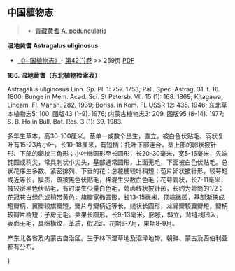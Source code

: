 
## 中国植物志

> * [青藏黄耆  A.  peduncularis](Astragalus-peduncularis-青藏黄耆.md)


**湿地黄耆 Astragalus uliginosus**

* [《中国植物志》](http://www.iplant.cn/frps)- [第42(1)卷](http://www.iplant.cn/frps/vol/42(1)) >> 259页 [PDF](http://www.iplant.cn/frps/pdf/42(1)/259.pdf)


**186. 湿地黄耆（东北植物检索表）**

Astragalus uliginosus Linn. Sp. Pl. 1: 757. 1753; Pall. Spec. Astrag. 31. t. 16. 1800; Bunge in Mem. Acad. Sci. St Petersb. VII. 15 (1): 168. 1869; Kitagawa, Lineam. Fl. Mansh. 282. 1939; Boriss. in Kom. Fl. USSR 12: 435. 1946; 东北草本植物志5: 100. 图版43 (1-9). 1976; 内蒙古植物志3: 209. 图版95 (8-14). 1977; S. B. Ho in Bull. Bot. Res. 3 (1): 39. 1983.

多年生草本，高30-100厘米。茎单一或数个丛生，直立，被白色伏贴毛。羽状复叶有15-23片小叶，长10-18厘米，有短柄；托叶下部连合，茎上部的卵状披针形、下部的卵状三角形；小叶椭圆形至长圆形，长20-30毫米，宽5-15毫米，先端钝圆或稍尖，常具刺状小尖头，基部通常圆形，上面无毛，下面被白色伏贴毛。总状花序生多数、紧密排列、下垂的花；总花梗较叶稍短；苞片卵状披针形，较萼短或近等长，膜质，疏被黑色伏贴毛，稀混生少数白色毛；花萼管状，长7-11毫米，被较密黑色伏贴毛，有时混生少量白色毛，萼齿线状披针形，长约为萼筒的1/2；花冠苍白绿色或稍带黄色，旗瓣宽椭圆形，长13-15毫米，顶端微凹，基部渐狭成短瓣柄，翼瓣较旗瓣短，瓣片与瓣柄近等长，线状长圆形，龙骨瓣较翼瓣短，瓣柄较瓣片稍短；子房无毛。荚果长圆形，长9-13毫米，膨胀，斜立，背缝线凹入，表面无毛，具细横纹，革质，假2室。花期6-7月，果期8-9月。

产东北各省及内蒙古自治区。生于林下湿草地及沼泽地带。朝鲜、蒙古及西伯利亚都有分布。

}
